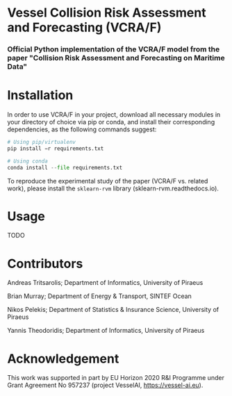 # Vessel Collision Risk Assessment and Forecasting (VCRA/F)
### Official Python implementation of the VCRA/F model from the paper "Collision Risk Assessment and Forecasting on Maritime Data"


# Installation 
In order to use VCRA/F in your project, download all necessary modules in your directory of choice via pip or conda, and install their corresponding dependencies, as the following commands suggest:

```Python
# Using pip/virtualenv
pip install −r requirements.txt

# Using conda
conda install --file requirements.txt
```

To reproduce the experimental study of the paper (VCRA/F vs. related work), please install the ```sklearn-rvm``` library (sklearn-rvm.readthedocs.io).


# Usage

TODO

# Contributors
Andreas Tritsarolis; Department of Informatics, University of Piraeus

Brian Murray; Department of Energy & Transport, SINTEF Ocean

Nikos Pelekis; Department of Statistics & Insurance Science, University of Piraeus

Yannis Theodoridis; Department of Informatics, University of Piraeus



# Acknowledgement
This work was supported in part by EU Horizon 2020 R\&I Programme under Grant Agreement No 957237 (project VesselAI, https://vessel-ai.eu).

